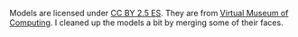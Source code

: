 Models are licensed under [CC BY 2.5 ES](https://creativecommons.org/licenses/by/2.5/es/deed.en).
They are from [Virtual Museum of Computing](http://www.esi.uclm.es/museo/index_en.html).
I cleaned up the models a bit by merging some of their faces.